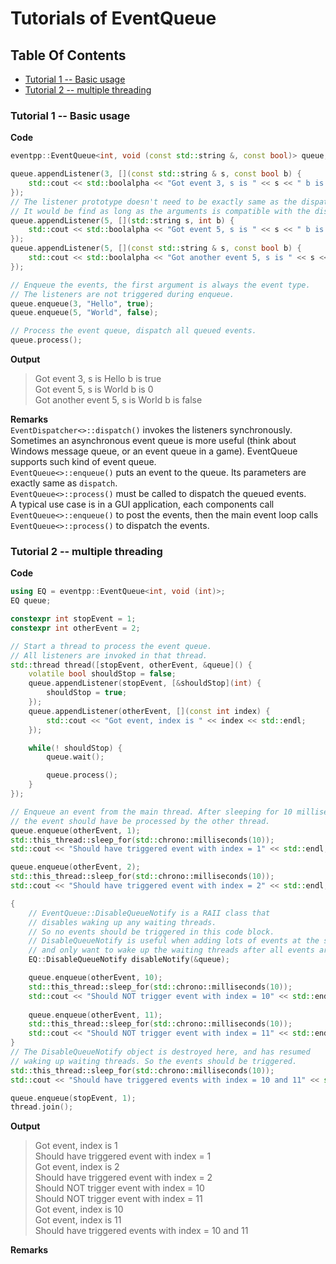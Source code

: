 # Tutorials of EventQueue

## Table Of Contents

- [Tutorial 1 -- Basic usage](#tutorial1)
- [Tutorial 2 -- multiple threading](#tutorial2)

<a name="tutorial1"></a>
### Tutorial 1 -- Basic usage

**Code**  
```c++
eventpp::EventQueue<int, void (const std::string &, const bool)> queue;

queue.appendListener(3, [](const std::string & s, const bool b) {
	std::cout << std::boolalpha << "Got event 3, s is " << s << " b is " << b << std::endl;
});
// The listener prototype doesn't need to be exactly same as the dispatcher.
// It would be find as long as the arguments is compatible with the dispatcher.
queue.appendListener(5, [](std::string s, int b) {
	std::cout << std::boolalpha << "Got event 5, s is " << s << " b is " << b << std::endl;
});
queue.appendListener(5, [](const std::string & s, const bool b) {
	std::cout << std::boolalpha << "Got another event 5, s is " << s << " b is " << b << std::endl;
});

// Enqueue the events, the first argument is always the event type.
// The listeners are not triggered during enqueue.
queue.enqueue(3, "Hello", true);
queue.enqueue(5, "World", false);

// Process the event queue, dispatch all queued events.
queue.process();
```

**Output**  
> Got event 3, s is Hello b is true  
> Got event 5, s is World b is 0  
> Got another event 5, s is World b is false  

**Remarks**  
`EventDispatcher<>::dispatch()` invokes the listeners synchronously. Sometimes an asynchronous event queue is more useful (think about Windows message queue, or an event queue in a game). EventQueue supports such kind of event queue.  
`EventQueue<>::enqueue()` puts an event to the queue. Its parameters are exactly same as `dispatch`.  
`EventQueue<>::process()` must be called to dispatch the queued events.  
A typical use case is in a GUI application, each components call `EventQueue<>::enqueue()` to post the events, then the main event loop calls `EventQueue<>::process()` to dispatch the events.


<a name="tutorial2"></a>
### Tutorial 2 -- multiple threading

**Code**  
```c++
using EQ = eventpp::EventQueue<int, void (int)>;
EQ queue;

constexpr int stopEvent = 1;
constexpr int otherEvent = 2;

// Start a thread to process the event queue.
// All listeners are invoked in that thread.
std::thread thread([stopEvent, otherEvent, &queue]() {
	volatile bool shouldStop = false;
	queue.appendListener(stopEvent, [&shouldStop](int) {
		shouldStop = true;
	});
	queue.appendListener(otherEvent, [](const int index) {
		std::cout << "Got event, index is " << index << std::endl;
	});

	while(! shouldStop) {
		queue.wait();

		queue.process();
	}
});

// Enqueue an event from the main thread. After sleeping for 10 milliseconds,
// the event should have be processed by the other thread.
queue.enqueue(otherEvent, 1);
std::this_thread::sleep_for(std::chrono::milliseconds(10));
std::cout << "Should have triggered event with index = 1" << std::endl;

queue.enqueue(otherEvent, 2);
std::this_thread::sleep_for(std::chrono::milliseconds(10));
std::cout << "Should have triggered event with index = 2" << std::endl;

{
	// EventQueue::DisableQueueNotify is a RAII class that
	// disables waking up any waiting threads.
	// So no events should be triggered in this code block.
	// DisableQueueNotify is useful when adding lots of events at the same time
	// and only want to wake up the waiting threads after all events are added.
	EQ::DisableQueueNotify disableNotify(&queue);

	queue.enqueue(otherEvent, 10);
	std::this_thread::sleep_for(std::chrono::milliseconds(10));
	std::cout << "Should NOT trigger event with index = 10" << std::endl;
	
	queue.enqueue(otherEvent, 11);
	std::this_thread::sleep_for(std::chrono::milliseconds(10));
	std::cout << "Should NOT trigger event with index = 11" << std::endl;
}
// The DisableQueueNotify object is destroyed here, and has resumed
// waking up waiting threads. So the events should be triggered.
std::this_thread::sleep_for(std::chrono::milliseconds(10));
std::cout << "Should have triggered events with index = 10 and 11" << std::endl;

queue.enqueue(stopEvent, 1);
thread.join();
```

**Output**  
> Got event, index is 1  
> Should have triggered event with index = 1  
> Got event, index is 2  
> Should have triggered event with index = 2  
> Should NOT trigger event with index = 10  
> Should NOT trigger event with index = 11  
> Got event, index is 10  
> Got event, index is 11  
> Should have triggered events with index = 10 and 11  

**Remarks**  
